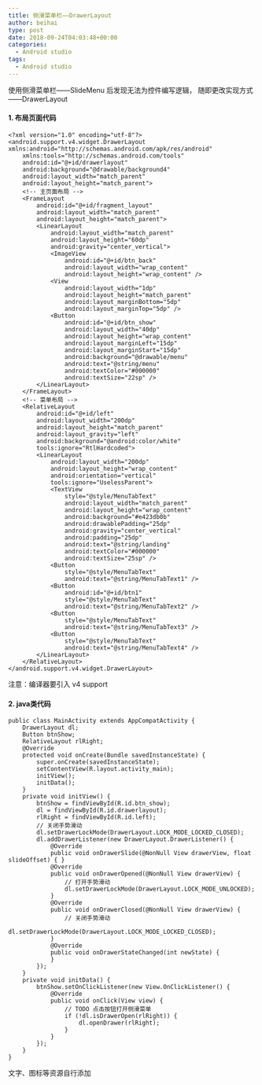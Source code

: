 ```yaml
---
title: 侧滑菜单栏——DrawerLayout
author: beihai
type: post
date: 2018-09-24T04:03:48+00:00
categories:
  - Android studio
tags:
  - Android studio
---
```

使用侧滑菜单栏——SlideMenu 后发现无法为控件编写逻辑， 随即更改实现方式——DrawerLayout
  
<!--more-->

#### 1. 布局页面代码

<pre class="pure-highlightjs"><code class="java">&lt;?xml version="1.0" encoding="utf-8"?&gt;
&lt;android.support.v4.widget.DrawerLayout xmlns:android="http://schemas.android.com/apk/res/android"
    xmlns:tools="http://schemas.android.com/tools"
    android:id="@+id/drawerlayout"
    android:background="@drawable/background4"
    android:layout_width="match_parent"
    android:layout_height="match_parent"&gt;
    &lt;!-- 主页面布局 --&gt;
    &lt;FrameLayout
        android:id="@+id/fragment_layout"
        android:layout_width="match_parent"
        android:layout_height="match_parent"&gt;
        &lt;LinearLayout
            android:layout_width="match_parent"
            android:layout_height="60dp"
            android:gravity="center_vertical"&gt;
            &lt;ImageView
                android:id="@+id/btn_back"
                android:layout_width="wrap_content"
                android:layout_height="wrap_content" /&gt;
            &lt;View
                android:layout_width="1dp"
                android:layout_height="match_parent"
                android:layout_marginBottom="5dp"
                android:layout_marginTop="5dp" /&gt;
            &lt;Button
                android:id="@+id/btn_show"
                android:layout_width="40dp"
                android:layout_height="wrap_content"
                android:layout_marginLeft="15dp"
                android:layout_marginStart="15dp"
                android:background="@drawable/menu"
                android:text="@string/menu"
                android:textColor="#000000"
                android:textSize="22sp" /&gt;
        &lt;/LinearLayout&gt;
    &lt;/FrameLayout&gt;
    &lt;!-- 菜单布局 --&gt;
    &lt;RelativeLayout
        android:id="@+id/left"
        android:layout_width="200dp"
        android:layout_height="match_parent"
        android:layout_gravity="left"
        android:background="@android:color/white"
        tools:ignore="RtlHardcoded"&gt;
        &lt;LinearLayout
            android:layout_width="200dp"
            android:layout_height="wrap_content"
            android:orientation="vertical"
            tools:ignore="UselessParent"&gt;
            &lt;TextView
                style="@style/MenuTabText"
                android:layout_width="match_parent"
                android:layout_height="wrap_content"
                android:background="#e423db0b"
                android:drawablePadding="25dp"
                android:gravity="center_vertical"
                android:padding="25dp"
                android:text="@string/landing"
                android:textColor="#000000"
                android:textSize="25sp" /&gt;
            &lt;Button
                style="@style/MenuTabText"
                android:text="@string/MenuTabText1" /&gt;
            &lt;Button
                android:id="@+id/btn1"
                style="@style/MenuTabText"
                android:text="@string/MenuTabText2" /&gt;
            &lt;Button
                style="@style/MenuTabText"
                android:text="@string/MenuTabText3" /&gt;
            &lt;Button
                style="@style/MenuTabText"
                android:text="@string/MenuTabText4" /&gt;
        &lt;/LinearLayout&gt;
    &lt;/RelativeLayout&gt;
&lt;/android.support.v4.widget.DrawerLayout&gt;</code></pre>

注意：编译器要引入 v4 support

#### 2. java类代码

<pre class="pure-highlightjs"><code class="java">public class MainActivity extends AppCompatActivity {
    DrawerLayout dl;
    Button btnShow;
    RelativeLayout rlRight;
    @Override
    protected void onCreate(Bundle savedInstanceState) {
        super.onCreate(savedInstanceState);
        setContentView(R.layout.activity_main);
        initView();
        initData();
    }
    private void initView() {
        btnShow = findViewById(R.id.btn_show);
        dl = findViewById(R.id.drawerlayout);
        rlRight = findViewById(R.id.left);
        // 关闭手势滑动
        dl.setDrawerLockMode(DrawerLayout.LOCK_MODE_LOCKED_CLOSED);
        dl.addDrawerListener(new DrawerLayout.DrawerListener() {
            @Override
            public void onDrawerSlide(@NonNull View drawerView, float slideOffset) { }
            @Override
            public void onDrawerOpened(@NonNull View drawerView) {
                // 打开手势滑动
                dl.setDrawerLockMode(DrawerLayout.LOCK_MODE_UNLOCKED);
            }
            @Override
            public void onDrawerClosed(@NonNull View drawerView) {
                // 关闭手势滑动
                dl.setDrawerLockMode(DrawerLayout.LOCK_MODE_LOCKED_CLOSED);
            }
            @Override
            public void onDrawerStateChanged(int newState) {
            }
        });
    }
    private void initData() {
        btnShow.setOnClickListener(new View.OnClickListener() {
            @Override
            public void onClick(View view) {
                // TODO 点击按钮打开侧滑菜单
                if (!dl.isDrawerOpen(rlRight)) {
                    dl.openDrawer(rlRight);
                }
            }
        });
    }
}</code></pre>

文字、图标等资源自行添加